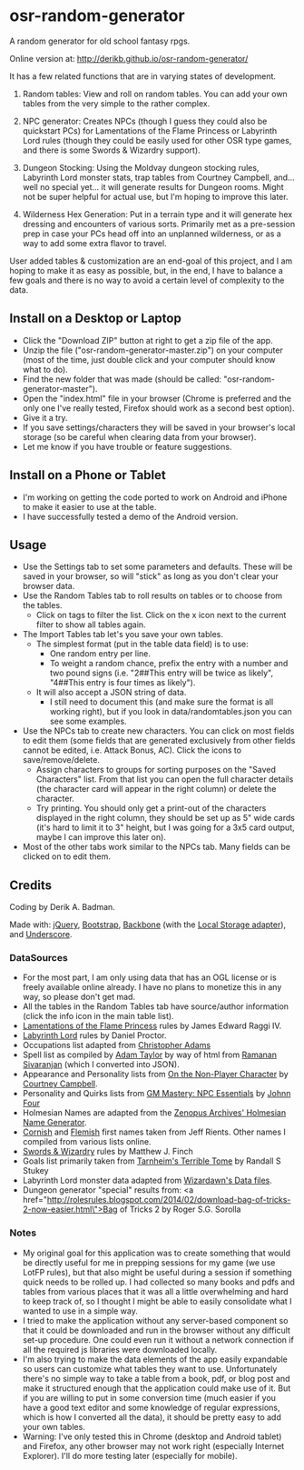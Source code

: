 osr-random-generator
====================

A random generator for old school fantasy rpgs.

Online version at: http://derikb.github.io/osr-random-generator/

It has a few related functions that are in varying states of development.

1) Random tables: View and roll on random tables. You can add your own tables from the very simple to the rather complex.

2) NPC generator: Creates NPCs (though I guess they could also be quickstart PCs) for Lamentations of the Flame Princess or Labyrinth Lord rules (though they could be easily used for other OSR type games, and there is some Swords & Wizardry support).

3) Dungeon Stocking: Using the Moldvay dungeon stocking rules, Labyrinth Lord monster stats, trap tables from Courtney Campbell, and... well no special yet... it will generate results for Dungeon rooms. Might not be super helpful for actual use, but I'm hoping to improve this later.

4) Wilderness Hex Generation: Put in a terrain type and it will generate hex dressing and encounters of various sorts. Primarily met as a pre-session prep in case your PCs head off into an unplanned wilderness, or as a way to add some extra flavor to travel.

User added tables & customization are an end-goal of this project, and I am hoping to make it as easy as possible, but, in the end, I have to balance a few goals and there is no way to avoid a certain level of complexity to the data.


Install on a Desktop or Laptop
------------------------------

* Click the "Download ZIP" button at right to get a zip file of the app.
* Unzip the file ("osr-random-generator-master.zip") on your computer (most of the time, just double click and your computer should know what to do).
* Find the new folder that was made (should be called: "osr-random-generator-master").
* Open the "index.html" file in your browser (Chrome is preferred and the only one I've really tested, Firefox should work as a second best option).
* Give it a try.
* If you save settings/characters they will be saved in your browser's local storage (so be careful when clearing data from your browser).
* Let me know if you have trouble or feature suggestions.

Install on a Phone or Tablet
----------------------------

* I'm working on getting the code ported to work on Android and iPhone to make it easier to use at the table.
* I have successfully tested a demo of the Android version.


Usage
-----

* Use the Settings tab to set some parameters and defaults. These will be saved in your browser, so will "stick" as long as you don't clear your browser data.
* Use the Random Tables tab to roll results on tables or to choose from the tables.
    * Click on tags to filter the list. Click on the x icon next to the current filter to show all tables again.
* The Import Tables tab let's you save your own tables.
    * The simplest format (put in the table data field) is to use:
        * One random entry per line.
        * To weight a random chance, prefix the entry with a number and two pound signs (i.e. "2##This entry will be twice as likely", "4##This entry is four times as likely").
    * It will also accept a JSON string of data.
        * I still need to document this (and make sure the format is all working right), but if you look in data/randomtables.json you can see some examples.
* Use the NPCs tab to create new characters. You can click on most fields to edit them (some fields that are generated exclusively from other fields cannot be edited, i.e. Attack Bonus, AC). Click the icons to save/remove/delete.
    * Assign characters to groups for sorting purposes on the "Saved Characters" list. From that list you can open the full character details (the character card will appear in the right column) or delete the character.
    * Try printing. You should only get a print-out of the characters displayed in the right column, they should be set up as 5" wide cards (it's hard to limit it to 3" height, but I was going for a 3x5 card output, maybe I can improve this later on).
* Most of the other tabs work similar to the NPCs tab. Many fields can be clicked on to edit them.

Credits
------

Coding by Derik A. Badman.

Made with: <a href="http://jquery.com">jQuery</a>, <a href="http://getbootstrap.com/">Bootstrap</a>, <a href="http://backbonejs.org/">Backbone</a> (with the <a href="https://github.com/jeromegn/Backbone.localStorage">Local Storage adapter</a>), and <a href="http://underscorejs.org/">Underscore</a>.

### DataSources

* For the most part, I am only using data that has an OGL license or is freely available online already. I have no plans to monetize this in any way, so please don't get mad.
* All the tables in the Random Tables tab have source/author information (click the info icon in the main table list).
* <a href="http://www.lotfp.com/">Lamentations of the Flame Princess</a> rules by James Edward Raggi IV.
* <a href="http://www.goblinoidgames.com/labyrinthlord.html">Labyrinth Lord</a> rules by Daniel Proctor.
* Occupations list adapted from <a href="http://thegruenextdoor.blogspot.com/2013/12/characters-in-flesh.html">Christopher Adams</a>
* Spell list as compiled by <a href="https://plus.google.com/u/0/102353265648840654058/about">Adam Taylor</a> by way of html from <a href="http://save.vs.totalpartykill.ca/grab-bag/">Ramanan Sivaranjan</a> (which I converted into JSON).
* Appearance and Personality lists from <a href="http://www.lulu.com/shop/courtney-campbell/on-the-non-player-character/ebook/product-21094127.html">On the Non-Player Character</a> by <a href="http://hackslashmaster.blogspot.com/">Courtney Campbell</a>.
* Personality and Quirks lists from <a href="http://www.roleplayingtips.com/articles/npc-essentials.html">GM Mastery: NPC Essentials</a> by <a href="http://www.roleplayingtips.com/">Johnn Four</a>
* Holmesian Names are adapted from the <a href="http://zenopusarchives.blogspot.com/2013/07/random-names-one-sheet.html">Zenopus Archives' Holmesian Name Generator</a>.
* <a href="http://jrients.blogspot.com/2011/09/random-cornish-names.html">Cornish</a> and <a href="http://jrients.blogspot.com/2012/01/medieval-flemish-names.html">Flemish</a> first names taken from Jeff Rients. Other names I compiled from various lists online.
* <a href="http://www.swordsandwizardry.com/">Swords &amp; Wizardry</a> rules by Matthew J. Finch</a>
* Goals list primarily taken from <a href="http://blog.retroroleplaying.com/2013/03/tarnhelms-terrible-tome-house-rules-for.html">Tarnheim's Terrible Tome</a> by Randall S Stukey
* Labyrinth Lord monster data adapted from <a href="http://www.wizardawn.com/rpg/tool_data.php">Wizardawn's Data files</a>.
* Dungeon generator "special" results from: <a href=\"http://rolesrules.blogspot.com/2014/02/download-bag-of-tricks-2-now-easier.html\">Bag of Tricks 2</a> by Roger S.G. Sorolla

### Notes

* My original goal for this application was to create something that would be directly useful for me in prepping sessions for my game (we use LotFP rules), but that also might be useful during a session if something quick needs to be rolled up. I had collected so many books and pdfs and tables from various places that it was all a little overwhelming and hard to keep track of, so I thought I might be able to easily consolidate what I wanted to use in a simple way.
* I tried to make the application without any server-based component so that it could be downloaded and run in the browser without any difficult set-up procedure. One could even run it without a network connection if all the required js libraries were downloaded locally.
* I'm also trying to make the data elements of the app easily expandable so users can customize what tables they want to use. Unfortunately there's no simple way to take a table from a book, pdf, or blog post and make it structured enough that the application could make use of it. But if you are willing to put in some conversion time (much easier if you have a good text editor and some knowledge of regular expressions, which is how I converted all the data), it should be pretty easy to add your own tables.
* Warning: I've only tested this in Chrome (desktop and Android tablet) and Firefox, any other browser may not work right (especially Internet Explorer). I'll do more testing later (especially for mobile).
